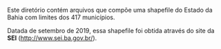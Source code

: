 Este diretório contém arquivos que compõe uma shapefile do Estado da Bahia com limites dos 417 municípios. 

Datada de setembro de 2019, essa shapefile foi obtida através do site da **SEI** (http://www.sei.ba.gov.br/).
